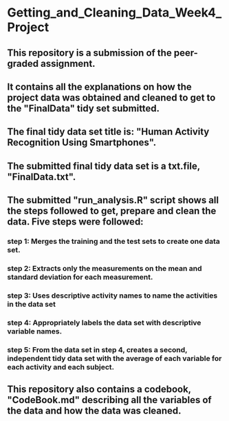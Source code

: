 # Getting_and_Cleaning_Data_Week4_Project

## This repository is a submission of the peer-graded assignment. 
## It contains all the explanations on how the project data was obtained and cleaned to get to the "FinalData" tidy set submitted.
## The final tidy data set title is: "Human Activity Recognition Using Smartphones".
## The submitted final tidy data set is a txt.file, "FinalData.txt".
## The submitted "run_analysis.R" script shows all the steps followed to get, prepare and clean the data. Five steps were followed:
###     step 1: Merges the training and the test sets to create one data set.
###     step 2: Extracts only the measurements on the mean and standard deviation for each measurement.
###     step 3: Uses descriptive activity names to name the activities in the data set
###     step 4: Appropriately labels the data set with descriptive variable names.
###     step 5: From the data set in step 4, creates a second, independent tidy data set with the average of each variable for each activity and each subject.
   
## This repository also contains a codebook, "CodeBook.md" describing all the variables of the data and how the data was cleaned.  


